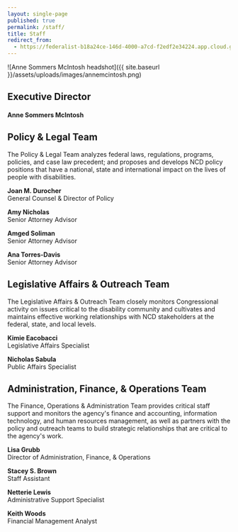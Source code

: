 ```yaml
---
layout: single-page
published: true
permalink: /staff/
title: Staff
redirect_from:
  - https://federalist-b18a24ce-146d-4000-a7cd-f2edf2e34224.app.cloud.gov/site/nsabula/ncd-test/staff/
---
```

![Anne Sommers McIntosh headshot]({{ site.baseurl }}/assets/uploads/images/annemcintosh.png)

## Executive Director

#### Anne Sommers McIntosh

## Policy & Legal Team

The Policy & Legal Team analyzes federal laws, regulations, programs, policies, and case law precedent; and proposes and develops NCD policy positions that have a national, state and international impact on the lives of people with disabilities.

**Joan M. Durocher**\
General Counsel & Director of Policy

**Amy Nicholas**\
Senior Attorney Advisor

**Amged Soliman**\
Senior Attorney Advisor

**Ana Torres-Davis**\
Senior Attorney Advisor





## Legislative Affairs & Outreach Team

The Legislative Affairs & Outreach Team closely monitors Congressional activity on issues critical to the disability community and cultivates and maintains effective working relationships with NCD stakeholders at the federal, state, and local levels.

**Kimie Eacobacci**\
Legislative Affairs Specialist

**Nicholas Sabula**\
Public Affairs Specialist

## Administration, Finance, & Operations Team

The Finance, Operations & Administration Team provides critical staff support and monitors the agency's finance and accounting, information technology, and human resources management, as well as partners with the policy and outreach teams to build strategic relationships that are critical to the agency's work.

**Lisa Grubb**\
Director of Administration, Finance, & Operations

**Stacey S. Brown**\
Staff Assistant

**​Netterie Lewis**\
Administrative Support Specialist

**Keith Woods**\
Financial Management Analyst
